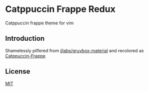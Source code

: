 # Catppuccin Frappe Redux

Catppuccin frappe theme for vim

## Introduction

Shamelessly pilfered from [jjlabs/gruvbox-material](https://gitlab.com/jjlabs/gruvbox-material) and recolored as [Catppuccin-Frappe](https://gitlab.com/catppuccin/catppuccin)

## License

[MIT](./LICENSE)
